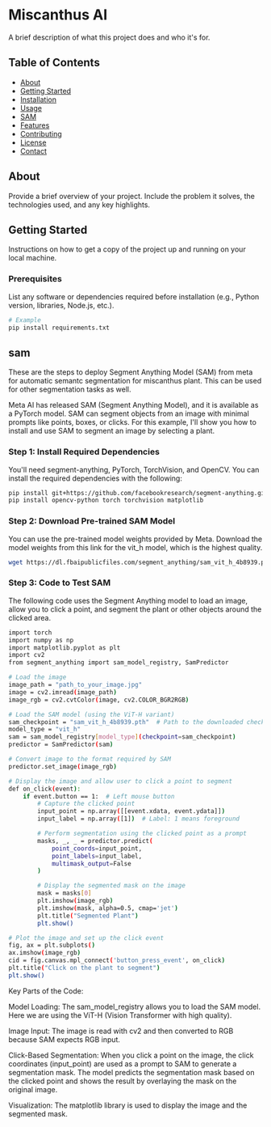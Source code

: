 # Miscanthus AI

A brief description of what this project does and who it's for.

## Table of Contents

- [About](#about)
- [Getting Started](#getting-started)
- [Installation](#installation)
- [Usage](#usage)
- [SAM](#sam)
- [Features](#features)
- [Contributing](#contributing)
- [License](#license)
- [Contact](#contact)

## About

Provide a brief overview of your project. Include the problem it solves, the technologies used, and any key highlights.

## Getting Started

Instructions on how to get a copy of the project up and running on your local machine.

### Prerequisites

List any software or dependencies required before installation (e.g., Python version, libraries, Node.js, etc.).

```bash
# Example
pip install requirements.txt

```

## sam
These are the steps to deploy Segment Anything Model (SAM) from meta for automatic semantc segmentation for miscanthus plant. This can be used for other segmentation tasks as well.

Meta AI has released SAM (Segment Anything Model), and it is available as a PyTorch model. SAM can segment objects from an image with minimal prompts like points, boxes, or clicks. For this example, I'll show you how to install and use SAM to segment an image by selecting a plant.

### Step 1: Install Required Dependencies

You'll need segment-anything, PyTorch, TorchVision, and OpenCV. You can install the required dependencies with the following:

```bash
pip install git+https://github.com/facebookresearch/segment-anything.git
pip install opencv-python torch torchvision matplotlib
```
### Step 2: Download Pre-trained SAM Model

You can use the pre-trained model weights provided by Meta. Download the model weights from this link for the vit_h model, which is the highest quality.

```bash
wget https://dl.fbaipublicfiles.com/segment_anything/sam_vit_h_4b8939.pth
```
### Step 3: Code to Test SAM

The following code uses the Segment Anything model to load an image, allow you to click a point, and segment the plant or other objects around the clicked area.
```bash
import torch
import numpy as np
import matplotlib.pyplot as plt
import cv2
from segment_anything import sam_model_registry, SamPredictor

# Load the image
image_path = "path_to_your_image.jpg"
image = cv2.imread(image_path)
image_rgb = cv2.cvtColor(image, cv2.COLOR_BGR2RGB)

# Load the SAM model (using the ViT-H variant)
sam_checkpoint = "sam_vit_h_4b8939.pth"  # Path to the downloaded checkpoint
model_type = "vit_h"
sam = sam_model_registry[model_type](checkpoint=sam_checkpoint)
predictor = SamPredictor(sam)

# Convert image to the format required by SAM
predictor.set_image(image_rgb)

# Display the image and allow user to click a point to segment
def on_click(event):
    if event.button == 1:  # Left mouse button
        # Capture the clicked point
        input_point = np.array([[event.xdata, event.ydata]])
        input_label = np.array([1])  # Label: 1 means foreground

        # Perform segmentation using the clicked point as a prompt
        masks, _, _ = predictor.predict(
            point_coords=input_point,
            point_labels=input_label,
            multimask_output=False
        )

        # Display the segmented mask on the image
        mask = masks[0]
        plt.imshow(image_rgb)
        plt.imshow(mask, alpha=0.5, cmap='jet')
        plt.title("Segmented Plant")
        plt.show()

# Plot the image and set up the click event
fig, ax = plt.subplots()
ax.imshow(image_rgb)
cid = fig.canvas.mpl_connect('button_press_event', on_click)
plt.title("Click on the plant to segment")
plt.show()
```

Key Parts of the Code:

Model Loading: The sam_model_registry allows you to load the SAM model. Here we are using the ViT-H (Vision Transformer with high quality).

Image Input: The image is read with cv2 and then converted to RGB because SAM expects RGB input.

Click-Based Segmentation:
        When you click a point on the image, the click coordinates (input_point) are used as a prompt to SAM to generate a segmentation mask.
        The model predicts the segmentation mask based on the clicked point and shows the result by overlaying the mask on the original image.

Visualization: The matplotlib library is used to display the image and the segmented mask.


